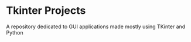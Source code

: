 # Tkinter Projects
A repository dedicated to GUI applications made mostly using TKinter and Python 
